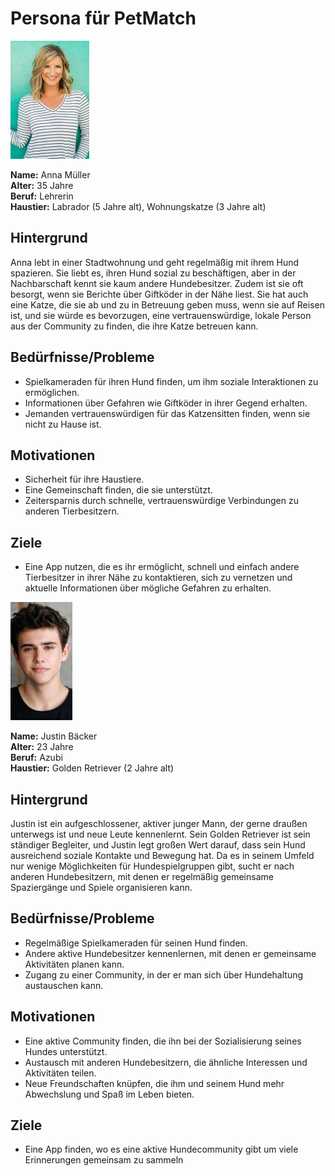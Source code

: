 # Persona für PetMatch

![Anna Müller](/docs/Bilder/anna_mueller.jpeg)

**Name:** Anna Müller  
**Alter:** 35 Jahre  
**Beruf:** Lehrerin  
**Haustier:** Labrador (5 Jahre alt), Wohnungskatze (3 Jahre alt)

## Hintergrund
Anna lebt in einer Stadtwohnung und geht regelmäßig mit ihrem Hund spazieren. Sie liebt es, ihren Hund sozial zu beschäftigen, aber in der Nachbarschaft kennt sie kaum andere Hundebesitzer. Zudem ist sie oft besorgt, wenn sie Berichte über Giftköder in der Nähe liest. Sie hat auch eine Katze, die sie ab und zu in Betreuung geben muss, wenn sie auf Reisen ist, und sie würde es bevorzugen, eine vertrauenswürdige, lokale Person aus der Community zu finden, die ihre Katze betreuen kann.

## Bedürfnisse/Probleme
- Spielkameraden für ihren Hund finden, um ihm soziale Interaktionen zu ermöglichen.
- Informationen über Gefahren wie Giftköder in ihrer Gegend erhalten.
- Jemanden vertrauenswürdigen für das Katzensitten finden, wenn sie nicht zu Hause ist.

## Motivationen
- Sicherheit für ihre Haustiere.
- Eine Gemeinschaft finden, die sie unterstützt.
- Zeitersparnis durch schnelle, vertrauenswürdige Verbindungen zu anderen Tierbesitzern.

## Ziele
- Eine App nutzen, die es ihr ermöglicht, schnell und einfach andere Tierbesitzer in ihrer Nähe zu kontaktieren, sich zu vernetzen und aktuelle Informationen über mögliche Gefahren zu erhalten.



![Justin Bäcker](/docs/Bilder/justin_baecker.jpg)

**Name:** Justin Bäcker  
**Alter:** 23 Jahre  
**Beruf:** Azubi  
**Haustier:** Golden Retriever (2 Jahre alt) 

## Hintergrund
Justin ist ein aufgeschlossener, aktiver junger Mann, der gerne draußen unterwegs ist und neue Leute kennenlernt. Sein Golden Retriever ist sein ständiger Begleiter, und Justin legt großen Wert darauf, dass sein Hund ausreichend soziale Kontakte und Bewegung hat. Da es in seinem Umfeld nur wenige Möglichkeiten für Hundespielgruppen gibt, sucht er nach anderen Hundebesitzern, mit denen er regelmäßig gemeinsame Spaziergänge und Spiele organisieren kann.

## Bedürfnisse/Probleme
- Regelmäßige Spielkameraden für seinen Hund finden.
- Andere aktive Hundebesitzer kennenlernen, mit denen er gemeinsame Aktivitäten planen kann.
- Zugang zu einer Community, in der er man sich über Hundehaltung austauschen kann.

## Motivationen
- Eine aktive Community finden, die ihn bei der Sozialisierung seines Hundes unterstützt.
- Austausch mit anderen Hundebesitzern, die ähnliche Interessen und Aktivitäten teilen.
- Neue Freundschaften knüpfen, die ihm und seinem Hund mehr Abwechslung und Spaß im Leben bieten.

## Ziele
- Eine App finden, wo es eine aktive Hundecommunity gibt um viele Erinnerungen gemeinsam zu sammeln 
